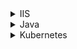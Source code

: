<details>
    <summary>IIS</summary>
    
- *Space:* **Pattern - Blue-Green**
  - *Project:* [Random Quotes .NET](https://samples.octopus.app/app#/Spaces-302/projects/Projects-542)
- *Space:* **Pattern - IaC**
  - *Project:* [Random Quotes - Azure](https://samples.octopus.app/app#/Spaces-48/projects/Projects-1851)
  - *Project:* [Random Quotes AWS](https://samples.octopus.app/app#/Spaces-48/projects/Projects-1861)
- *Space:* **Pattern - Rollbacks**
  - *Project:* [03 OctoFX - Complex Rollback](https://samples.octopus.app/app#/Spaces-762/projects/Projects-1602)
  - *Project:* [01 OctoFx - Original](https://samples.octopus.app/app#/Spaces-762/projects/Projects-1603)
  - *Project:* [02 OctoFX - Simple Rollback](https://samples.octopus.app/app#/Spaces-762/projects/Projects-1604)
- *Space:* **Pattern-AutoScaling**
  - *Project:* [To Do Web Application](https://samples.octopus.app/app#/Spaces-742/projects/Projects-1466)
  - *Project:* [App + VMSS](https://samples.octopus.app/app#/Spaces-742/projects/Projects-1502)
- *Space:* **Target - Hybrid**
  - *Project:* [Octo Pet Shop](https://samples.octopus.app/app#/Spaces-342/projects/Projects-445)
- *Space:* **Target - Windows**
  - *Project:* [eShopOnWeb](https://samples.octopus.app/app#/Spaces-202/projects/Projects-1481)
  - *Project:* [OctoFX](https://samples.octopus.app/app#/Spaces-202/projects/Projects-282)
  - *Project:* [Computer Provisioning](https://samples.octopus.app/app#/Spaces-202/projects/Projects-761)
</details>
<details>
    <summary>Java</summary>
    
- *Space:* **Artifactory API**
  - *Project:* [Octopus Pet Shop](https://samples.octopus.app/app#/Spaces-622/projects/Projects-1061)
- *Space:* **Pattern - Blue-Green**
  - *Project:* [Random Quotes Java](https://samples.octopus.app/app#/Spaces-302/projects/Projects-402)
  - *Project:* [Random Quotes - Tenanted](https://samples.octopus.app/app#/Spaces-302/projects/Projects-562)
- *Space:* **Pattern - Rollbacks**
  - *Project:* [01 PetClinic - Original](https://samples.octopus.app/app#/Spaces-762/projects/Projects-1624)
  - *Project:* [02 PetClinic - SimpleRollback](https://samples.octopus.app/app#/Spaces-762/projects/Projects-1625)
  - *Project:* [03 PetClinic - ComplexRollback](https://samples.octopus.app/app#/Spaces-762/projects/Projects-1626)
- *Space:* **Pattern - Rolling**
  - *Project:* [PetClinic - no rolling deploy](https://samples.octopus.app/app#/Spaces-45/projects/Projects-383)
- *Space:* **Target - Tomcat**
  - *Project:* [Pet Clinic AWS](https://samples.octopus.app/app#/Spaces-203/projects/Projects-371)
- *Space:* **Target - Wildfly**
  - *Project:* [PetClinic](https://samples.octopus.app/app#/Spaces-85/projects/Projects-141)
</details>
<details>
    <summary>Kubernetes</summary>
    
- *Space:* **Pattern - Rollbacks**
  - *Project:* [01 Kubernetes Original](https://samples.octopus.app/app#/Spaces-762/projects/Projects-1641)
  - *Project:* [02 Kubernetes - Simple Rollback](https://samples.octopus.app/app#/Spaces-762/projects/Projects-1642)
  - *Project:* [03 Kubernetes - Complex Rollback](https://samples.octopus.app/app#/Spaces-762/projects/Projects-1643)
- *Space:* **Pattern - Tenants**
  - *Project:* [Space Infrastructure](https://samples.octopus.app/app#/Spaces-682/projects/Projects-1301)
- *Space:* **Target - Kubernetes**
  - *Project:* [Rancher](https://samples.octopus.app/app#/Spaces-105/projects/Projects-1032)
  - *Project:* [OctopusDeploy](https://samples.octopus.app/app#/Spaces-105/projects/Projects-1241)
  - *Project:* [Multi-Cloud PetClinic](https://samples.octopus.app/app#/Spaces-105/projects/Projects-1707)
  - *Project:* [Octopus HA in GKE](https://samples.octopus.app/app#/Spaces-105/projects/Projects-1822)
  - *Project:* [Database](https://samples.octopus.app/app#/Spaces-105/projects/Projects-201)
  - *Project:* [Product API](https://samples.octopus.app/app#/Spaces-105/projects/Projects-203)
  - *Project:* [Shopping Cart API](https://samples.octopus.app/app#/Spaces-105/projects/Projects-204)
  - *Project:* [Web App](https://samples.octopus.app/app#/Spaces-105/projects/Projects-205)
  - *Project:* [Migrations](https://samples.octopus.app/app#/Spaces-105/projects/Projects-241)
  - *Project:* [Octo Pet Shop - Raw YAML](https://samples.octopus.app/app#/Spaces-105/projects/Projects-302)
  - *Project:* [MySQL Helm Chart](https://samples.octopus.app/app#/Spaces-105/projects/Projects-322)
  - *Project:* [PetClinic](https://samples.octopus.app/app#/Spaces-105/projects/Projects-861)
  - *Project:* [nginx+httpd](https://samples.octopus.app/app#/Spaces-105/projects/Projects-964)
</details>
